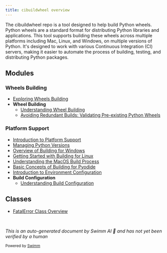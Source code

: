 ```yaml
---
title: cibuildwheel overview
---
```

The cibuildwheel repo is a tool designed to help build Python wheels. Python wheels are a standard format for distributing Python libraries and applications. This tool supports building these wheels across multiple platforms including Mac, Linux, and Windows, on multiple versions of Python. It's designed to work with various Continuous Integration (CI) servers, making it easier to automate the process of building, testing, and distributing Python packages.

## Modules

### Wheels Building

- <SwmLink doc-title="Exploring Wheels Building">[Exploring Wheels Building](/.swm/exploring-wheels-building.kprv89z0.sw.md)</SwmLink>
- **Wheel Building**
  - <SwmLink doc-title="Understanding Wheel Building">[Understanding Wheel Building](/.swm/understanding-wheel-building.ndmxo3b0.sw.md)</SwmLink>
  - <SwmLink doc-title="Avoiding Redundant Builds: Validating Pre-existing Python Wheels ">[Avoiding Redundant Builds: Validating Pre-existing Python Wheels ](/.swm/avoiding-redundant-builds-validating-pre-existing-python-wheels.m47evssl.sw.md)</SwmLink>

### Platform Support

- <SwmLink doc-title="Introduction to Platform Support">[Introduction to Platform Support](/.swm/introduction-to-platform-support.6omo4d9a.sw.md)</SwmLink>
- <SwmLink doc-title="Managing Python Versions ">[Managing Python Versions ](/.swm/managing-python-versions.kez2oy2y.sw.md)</SwmLink>
- <SwmLink doc-title="Overview of Building for Windows">[Overview of Building for Windows](/.swm/overview-of-building-for-windows.rqoi2s3o.sw.md)</SwmLink>
- <SwmLink doc-title="Getting Started with Building for Linux">[Getting Started with Building for Linux](/.swm/getting-started-with-building-for-linux.cfgus5h3.sw.md)</SwmLink>
- <SwmLink doc-title="Understanding the MacOS Build Process">[Understanding the MacOS Build Process](/.swm/understanding-the-macos-build-process.m9s3z0rl.sw.md)</SwmLink>
- <SwmLink doc-title="Basic Concepts of Building for Pyodide">[Basic Concepts of Building for Pyodide](/.swm/basic-concepts-of-building-for-pyodide.ubbh02pg.sw.md)</SwmLink>
- <SwmLink doc-title="Introduction to Environment Configuration">[Introduction to Environment Configuration](/.swm/introduction-to-environment-configuration.kgewccvy.sw.md)</SwmLink>
- **Build Configuration**
  - <SwmLink doc-title="Understanding Build Configuration">[Understanding Build Configuration](/.swm/understanding-build-configuration.m1ycyyj5.sw.md)</SwmLink>

## Classes

- <SwmLink doc-title="FatalError Class Overview">[FatalError Class Overview](/.swm/fatalerror-class-overview.5gtkh.sw.md)</SwmLink>

&nbsp;

*This is an auto-generated document by Swimm AI 🌊 and has not yet been verified by a human*

<SwmMeta version="3.0.0" repo-id="Z2l0aHViJTNBJTNBY2lidWlsZHdoZWVsJTNBJTNBZ2lsYWRuYXZvdA==" repo-name="cibuildwheel"><sup>Powered by [Swimm](https://staging.swimm.cloud/)</sup></SwmMeta>
